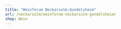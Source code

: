 ```yaml
---
title: "Weinforum Neckarsulm-Gundelsheim"
url: /neckarsulm/weinforum-neckarsulm-gundelsheim/
shop: Wein
---
```

